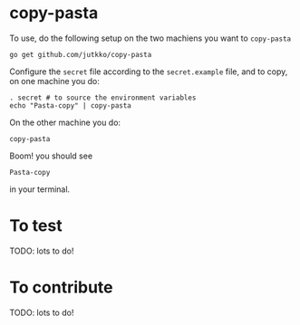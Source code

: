 # copy-pasta
To use, do the following setup on the two machiens you want to `copy-pasta`

```
go get github.com/jutkko/copy-pasta
```

Configure the `secret` file according to the `secret.example` file, and to copy, on one machine you do:

```
. secret # to source the environment variables
echo "Pasta-copy" | copy-pasta
```

On the other machine you do:

```
copy-pasta
```

Boom! you should see

```
Pasta-copy
```

in your terminal.

# To test
TODO: lots to do!

# To contribute
TODO: lots to do!
